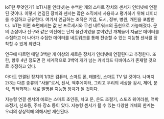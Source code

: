IoT란 무엇인가?
IoT(사물 인터넷)는 수백만 개의 스마트 장치와 센서가 인터넷에 연결된 것이다. 이렇게 연결된 장치와 센서는 많은 조직에서 사용하고 평가하기 위해 데이터를 수집하고 공유한다. 여기서 언급하는 조직은 기업, 도시, 정부, 병원, 개인을 포함한다. IoT는 어떤 측면에서는 값 싼 프로세서와 무선 네트워크의 출현으로 가능해졌다. 문의 손잡이나 전구와 같은 이전에는 단지 물건이었을 뿐이었던 개체들이 지금은 데이터를 수집하고 더 나아가 수집한 데이터를 네트워크를 통해 전송할 수 있는 지능형 센서를 장착할 수 있게 되었다.

연구에 따르면 매달 3백만 개 이상의 새로운 장치가 인터넷에 연결된다고 추정한다. 또한, 향후 4년 정도면 전 세계적으로 3백억 개가 넘는 커넥티드 디바이스가 존재할 것으로 추정하고 있다.

아마도 연결된 장치의 1/3은 컴퓨터, 스마트 폰, 태블릿, 스마트 TV 일 것이다. 나머지 2/3는 다른 종류의 "사물"로서, 센서, 액추에이터, 그리고 우리의 세상을 감시, 제어, 분석, 최적화하는 새로 발명된 지능형 장치가 될 것이다.

지능형 연결 센서의 예로는 스마트 초인종, 차고 문, 온도 조절기, 스포츠 웨어러블, 맥박 조정기, 신호등, 주차 장소 등이 있다. 지능형 센서가 될 수 있는 다양한 개체의 한계는 우리의 상상력에 의해서만 제한된다.